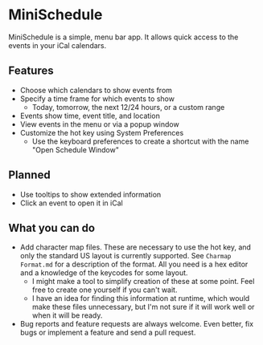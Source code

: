 # MiniSchedule

MiniSchedule is a simple, menu bar app. It allows quick access to the events in your iCal calendars.

## Features

- Choose which calendars to show events from
- Specify a time frame for which events to show
    - Today, tomorrow, the next 12/24 hours, or a custom range
- Events show time, event title, and location
- View events in the menu or via a popup window
- Customize the hot key using System Preferences
    - Use the keyboard preferences to create a shortcut with the name "Open Schedule Window"

## Planned

- Use tooltips to show extended information
- Click an event to open it in iCal

## What you can do

- Add character map files. These are necessary to use the hot key, and only the standard US layout is currently supported. See `Charmap Format.md` for a description of the format. All you need is a hex editor and a knowledge of the keycodes for some layout.
    - I might make a tool to simplify creation of these at some point. Feel free to create one yourself if you can't wait.
    - I have an idea for finding this information at runtime, which would make these files unnecessary, but I'm not sure if it will work well or when it will be ready.
- Bug reports and feature requests are always welcome. Even better, fix bugs or implement a feature and send a pull request.
